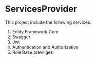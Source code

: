 # ServicesProvider
This project include the following services:
1. Entity Framework Core
2. Swagger
3. Jwt 
4. Authentication and Authorization
5. Role Base previliges